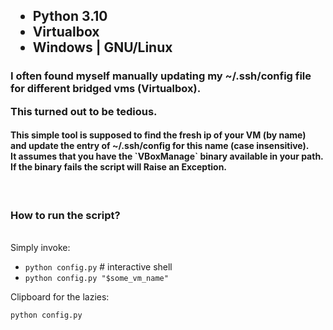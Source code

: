 
<h2>
    <ul>
    <li> Python 3.10 </li>
    <li> Virtualbox </li>
    <li> Windows | GNU/Linux </li>
    </ul>
</h2>

<h3>
I often found myself manually updating my ~/.ssh/config file for different bridged vms (Virtualbox).</br>

This turned out to be tedious.
</h3>

<h4>
This simple tool is supposed to find the fresh ip of your VM (by name)</br> 
and update the entry of ~/.ssh/config for this name (case insensitive).</br>
It assumes that you have the `VBoxManage` binary available in your path.</br>
If the binary fails the script will Raise an Exception.
</h4>

<br/>

<h3>
How to run the script? <br/>
</h3>

</br>
Simply invoke:

- ```python config.py``` # interactive shell
- ```python config.py "$some_vm_name"```

Clipboard for the lazies:  

    python config.py
